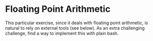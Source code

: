 # Floating Point Arithmetic

This particular exercise, since it deals with floating point arithmetic, is
natural to rely on external tools (see below). As an extra challenging
challenge, find a way to implement this with plain bash.
